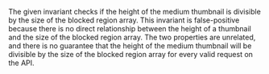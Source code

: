 The given invariant checks if the height of the medium thumbnail is divisible by the size of the blocked region array. This invariant is false-positive because there is no direct relationship between the height of a thumbnail and the size of the blocked region array. The two properties are unrelated, and there is no guarantee that the height of the medium thumbnail will be divisible by the size of the blocked region array for every valid request on the API.
